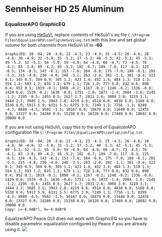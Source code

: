# Sennheiser HD 25 Aluminum
### EqualizerAPO GraphicEQ
If you are using [HeSuVi](https://sourceforge.net/projects/hesuvi/), replace contents of HeSuVi's eq file `C:\Program Files\EqualizerAPO\config\HeSuVi\eq.txt` with this line and set global volume for both channels from HeSuVi UI to **-60**.
```
GraphicEQ: 10 -84; 20 -3.8; 22 -4.1; 23 -4.3; 25 -4.5; 26 -4.6; 28 -4.8; 30 -4.9; 32 -5.0; 35 -5.2; 37 -5.2; 40 -5.3; 42 -5.3; 45 -5.3; 49 -5.2; 52 -5.1; 56 -5.0; 59 -4.9; 64 -4.8; 68 -4.7; 73 -4.5; 78 -4.1; 83 -3.8; 89 -4.2; 95 -5.2; 102 -6.7; 109 -7.6; 117 -8.3; 125 -8.5; 134 -8.3; 143 -8.1; 153 -7.6; 164 -6.8; 175 -7.0; 188 -6.1; 201 -5.3; 215 -4.8; 230 -4.0; 246 -3.1; 263 -2.0; 282 -1.1; 301 -0.4; 323 0.1; 345 0.5; 369 0.9; 395 1.2; 423 1.4; 452 1.4; 484 1.3; 518 1.3; 554 1.2; 593 1.2; 635 1.2; 679 1.1; 726 1.0; 777 0.8; 832 0.6; 890 0.4; 952 0.1; 1019 -0.1; 1090 -0.2; 1167 -0.2; 1248 -0.2; 1336 -0.0; 1429 0.0; 1529 -0.2; 1636 -0.6; 1751 -1.0; 1873 -1.4; 2004 -1.6; 2145 -1.2; 2295 -0.5; 2455 0.5; 2627 1.7; 2811 2.6; 3008 3.0; 3219 3.1; 3444 2.7; 3685 2.5; 3943 2.8; 4219 4.6; 4514 6.0; 4830 6.0; 5168 6.0; 5530 6.0; 5917 5.9; 6331 5.5; 6775 3.9; 7249 1.3; 7756 -1.3; 8299 -4.3; 8880 -4.5; 9502 -1.5; 10167 0.0; 10879 0.0; 11640 0.0; 12455 0.0; 13327 0.0; 14260 0.0; 15258 0.0; 16326 0.0; 17469 0.0; 18692 0.0; 20000 0.0
```
If you are not using HeSuVi, copy this to the end of EqualizerAPO configuration file `C:\Program Files\EqualizerAPO\config\config.txt`.
```
GraphicEQ: 10 -84; 20 -3.8; 22 -4.1; 23 -4.3; 25 -4.5; 26 -4.6; 28 -4.8; 30 -4.9; 32 -5.0; 35 -5.2; 37 -5.2; 40 -5.3; 42 -5.3; 45 -5.3; 49 -5.2; 52 -5.1; 56 -5.0; 59 -4.9; 64 -4.8; 68 -4.7; 73 -4.5; 78 -4.1; 83 -3.8; 89 -4.2; 95 -5.2; 102 -6.7; 109 -7.6; 117 -8.3; 125 -8.5; 134 -8.3; 143 -8.1; 153 -7.6; 164 -6.8; 175 -7.0; 188 -6.1; 201 -5.3; 215 -4.8; 230 -4.0; 246 -3.1; 263 -2.0; 282 -1.1; 301 -0.4; 323 0.1; 345 0.5; 369 0.9; 395 1.2; 423 1.4; 452 1.4; 484 1.3; 518 1.3; 554 1.2; 593 1.2; 635 1.2; 679 1.1; 726 1.0; 777 0.8; 832 0.6; 890 0.4; 952 0.1; 1019 -0.1; 1090 -0.2; 1167 -0.2; 1248 -0.2; 1336 -0.0; 1429 0.0; 1529 -0.2; 1636 -0.6; 1751 -1.0; 1873 -1.4; 2004 -1.6; 2145 -1.2; 2295 -0.5; 2455 0.5; 2627 1.7; 2811 2.6; 3008 3.0; 3219 3.1; 3444 2.7; 3685 2.5; 3943 2.8; 4219 4.6; 4514 6.0; 4830 6.0; 5168 6.0; 5530 6.0; 5917 5.9; 6331 5.5; 6775 3.9; 7249 1.3; 7756 -1.3; 8299 -4.3; 8880 -4.5; 9502 -1.5; 10167 0.0; 10879 0.0; 11640 0.0; 12455 0.0; 13327 0.0; 14260 0.0; 15258 0.0; 16326 0.0; 17469 0.0; 18692 0.0; 20000 0.0
Copy: L=-6.0dB*l, R=-6.0dB*R
```
EqualizerAPO Peace GUI does not work with GraphicEQ so you have to disable parametric equalization configured by Peace if you are already using it.
![](https://raw.githubusercontent.com/jaakkopasanen/AutoEq/master/results/Headphone.com/innerfidelity/onear/Sennheiser%20HD%2025%20Aluminum/Sennheiser%20HD%2025%20Aluminum.png)

